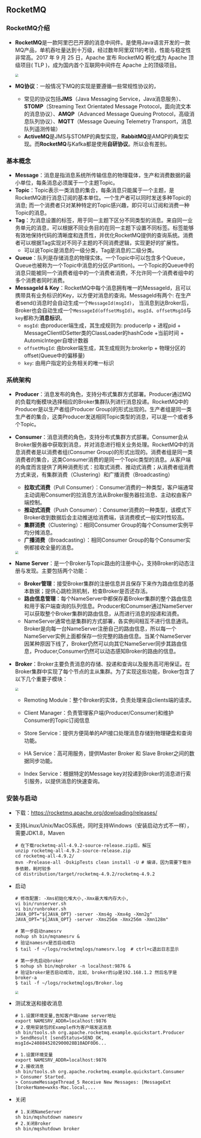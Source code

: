 ## RocketMQ



### RocketMQ介绍

- **RocketMQ**是一款阿里巴巴开源的消息中间件。是使用Java语言开发的一款MQ产品，单机吞吐量达到十万级，经过数年阿里双11的考验，性能与稳定性非常高。2017 年 9 月 25 日，Apache 宣布 RocketMQ 孵化成为 Apache 顶级项目( TLP )，成为国内首个互联网中间件在 Apache 上的顶级项目。

  <img src="https://raw.githubusercontent.com/Xiongkai-Wang/photos/main/rocketmq-intro.png" style="zoom:50%;" />

- **MQ协议**：一般情况下MQ的实现是要遵循一些常规性协议的，

  - 常见的协议包括**JMS**（Java Messaging Service，Java消息服务）、**STOMP**（Streaming Text Orientated Message Protocol，面向流文本的消息协议）、**AMQP**（Advanced Message Queuing Protocol，高级消息队列协议）、**MQTT**（Message Queuing Telemetry Transport，消息队列遥测传输）
  - **ActiveMQ**是JMS与STOMP的典型实现，**RabbitMQ**是AMQP的典型实现。而**RocketMQ**与Kafka都是使用**自研协议**。所以会有差别。

  

### 基本概念

- **Message**：消息是指消息系统所传输信息的物理载体，生产和消费数据的最小单位，每条消息必须属于一个主题Topic。
- **Topic**：Topic表示一类消息的集合，每条消息只能属于一个主题，是RocketMQ进行消息订阅的基本单位。一个生产者可以同时发送多种Topic的消息; 而一个消费者只对某种特定的Topic感兴趣，即只可以订阅和消费一种Topic的消息。
- **Tag**：为消息设置的标签，用于同一主题下区分不同类型的消息。来自同一业务单元的消息，可以根据不同业务目的在同一主题下设置不同标签。标签能够有效地保持代码的清晰度和连贯性，并优化RocketMQ提供的查询系统。消费者可以根据Tag实现对不同子主题的不同消费逻辑，实现更好的扩展性。
  - 可以说Topic是消息的一级分类，Tag是消息的二级分类。
- **Queue**：队列是存储消息的物理实体。一个Topic中可以包含多个Queue，Queue也被称为一个Topic中消息的分区(Partition)。一个Topic的Queue中的消息只能被同一个消费者组中的一个消费者消费，不允许同一个消费者组中的多个消费者同时消费。
- **MessageId & Key**：RocketMQ中每个消息拥有唯一的MessageId，且可以携带具有业务标识的Key，以方便对消息的查询。MessageId有两个: 在生产者send()消息时会自动生成一个`MessageId(msgId)`， 当消息到达Broker后，Broker也会自动生成一个`MessageId(offsetMsgId)`。`msgId`、`offsetMsgId`与`key`都称为**消息标识**。
  - `msgId`: 由producer端生成，其生成规则为: producerIp + 进程pid + MessageClientIDSetter类的ClassLoader的hashCode +当前时间 + AutomicInteger自增计数器
  - `offsetMsgId`:  由broker端生成，其生成规则为:brokerIp + 物理分区的offset(Queue中的偏移量)
  - `key`:  由用户指定的业务相关的唯一标识



### 系统架构

- **Producer**：消息发布的角色，支持分布式集群方式部署。Producer通过MQ的负载均衡模块选择相应的Broker集群队列进行消息投递。RocketMQ中的Producer是以生产者组(Producer Group)的形式出现的。生产者组是同一类生产者的集合，这类Producer发送相同Topic类型的消息，可以是一个或者多个Topic。

- **Consumer**：消息消费的角色，支持分布式集群方式部署。Consumer会从Broker服务器中获取到消息，并对消息进行相关业务处理。RocketMQ中的消息消费者是以消费者组(Consumer Group)的形式出现的。消费者组是同一类消费者的集合，这类Consumer消费的是同一个Topic类型的消息。从客户端的角度而言提供了两种消费形式：拉取式消费、推动式消费；从消费者组消费方式来说，有集群消费（Clustering）和广播消费（Broadcasting）

  - **拉取式消费**（Pull Consumer）：Consumer消费的一种类型，客户端通常主动调用Consumer的拉消息方法从Broker服务器拉消息、主动权由客户端控制。
  - **推动式消费**（Push Consumer）：Consumer消费的一种类型，该模式下Broker收到数据后会主动推送给消费端，该消费模式一般实时性较高。
  - **集群消费**（Clustering）：相同Consumer Group的每个Consumer实例平均分摊消息。
  - **广播消费**（Broadcasting）：相同Consumer Group的每个Consumer实例都接收全量的消息。

  <img src="https://raw.githubusercontent.com/Xiongkai-Wang/photos/main/rocketmq-architecture.png" style="zoom:50%;" />

- **Name Server**：是一个Broker与Topic路由的注册中心，支持Broker的动态注册与发现。主要包括两个功能：

  - **Broker管理**：接受Broker集群的注册信息并且保存下来作为路由信息的基本数据；提供心跳检测机制，检查Broker是否还存活。
  - **路由信息管理**：每个NameServer中都保存着Broker集群的整个路由信息和用于客户端查询的队列信息。Producer和Conumser通过NameServer可以获取整个Broker集群的路由信息，从而进行消息的投递和消费。
  - NameServer通常也是集群的方式部署，各实例间相互不进行信息通讯。Broker是向每一台NameServer注册自己的路由信息，所以每一个NameServer实例上面都保存一份完整的路由信息。当某个NameServer因某种原因下线了，Broker仍然可以向其它NameServer同步其路由信息，Producer,Consumer仍然可以动态感知Broker的路由的信息。

- **Broker**：Broker主要负责消息的存储、投递和查询以及服务高可用保证。在Broker集群中实现了每个节点的主从集群。为了实现这些功能，Broker包含了以下几个重要子模块：

  <img src="https://raw.githubusercontent.com/Xiongkai-Wang/photos/main/rocketmq_brokerServer.png" style="zoom:50%;" />

  - Remoting Module：整个Broker的实体，负责处理来自clients端的请求。

  - Client Manager：负责管理客户端(Producer/Consumer)和维护Consumer的Topic订阅信息

  - Store Service：提供方便简单的API接口处理消息存储到物理硬盘和查询功能。

  - HA Service：高可用服务，提供Master Broker 和 Slave Broker之间的数据同步功能。

  - Index Service：根据特定的Message key对投递到Broker的消息进行索引服务，以提供消息的快速查询。

    

### 安装与启动

- 下载：https://rocketmq.apache.org/dowloading/releases/

- 支持Linux/Unix/MacOS系统，同时支持Windows（安装启动方式不一样），需要JDK1.8，Maven

  ```shell
  # 在下载rocketmq-all-4.9.2-source-release.zip后，解压
  unzip rocketmq-all-4.9.2-source-release.zip
  cd rocketmq-all-4.9.2/ 
  mvn -Prelease-all -DskipTests clean install -U # 编译，因为需要下载许多依赖，耗时较多
  cd distribution/target/rocketmq-4.9.2/rocketmq-4.9.2
  ```

- 启动

  ```shell
  # 修改配置: -Xms初始化堆大小,-Xmx最大堆内存大小,
  vi bin/runserver.sh
  vi bin/runbroker.sh
  JAVA_OPT="${JAVA_OPT} -server -Xms4g -Xmx4g -Xmn2g"
  JAVA_OPT="${JAVA_OPT} -server -Xms256m -Xmx256m -Xmn128m"
  
  # 第一步启动namesrv
  nohup sh bin/mqnamesrv &
  # 验证namesrv是否启动成功
  $ tail -f ~/logs/rocketmqlogs/namesrv.log  # ctrl+c退出日志显示
  
  # 第一步先启动broker
  $ nohup sh bin/mqbroker -n localhost:9876 &
  # 验证broker是否启动成功, 比如, broker的ip是192.168.1.2 然后名字是broker-a
  $ tail -f ~/logs/rocketmqlogs/Broker.log 
  ```

  <img src="https://raw.githubusercontent.com/Xiongkai-Wang/photos/main/rocketmq-install.png" style="zoom:50%;" />

- 测试发送和接收消息

  ```shell
  # 1.设置环境变量,告知客户端name server地址
  export NAMESRV_ADDR=localhost:9876
  # 2.使用安装包的Example作为客户端发送消息
  sh bin/tools.sh org.apache.rocketmq.example.quickstart.Producer
  > SendResult [sendStatus=SEND_OK, msgId=2408845202900028B10ADF0D6...
  
  # 1.设置环境变量
  export NAMESRV_ADDR=localhost:9876
  # 2.接收消息
  sh bin/tools.sh org.apache.rocketmq.example.quickstart.Consumer
  > Consumer Started.
  > ConsumeMessageThread_5 Receive New Messages: [MessageExt [brokerName=wxks-Mac.local,...
  ```

- 关闭

  ```shell
  # 1.关闭NameServer
  sh bin/mqshutdown namesrv
  # 2.关闭Broker
  sh bin/mqshutdown broker
  ```





